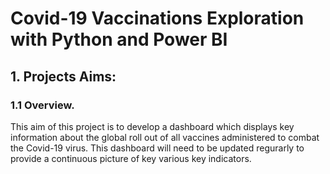 # Covid-19 Vaccinations Exploration with Python and Power BI 

## 1. Projects Aims:
### 1.1 Overview.
This aim of this project is to develop a dashboard which displays key information about the global roll out of all vaccines administered to combat the Covid-19 virus. This dashboard will need to be updated regurarly to provide a continuous picture of key various key indicators.

###
